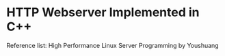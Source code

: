 # HTTP Webserver Implemented in C++

Reference list: High Performance Linux Server Programming by Youshuang
